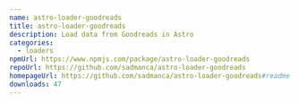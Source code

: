 ```yaml
---
name: astro-loader-goodreads
title: astro-loader-goodreads
description: Load data from Goodreads in Astro
categories:
  - loaders
npmUrl: https://www.npmjs.com/package/astro-loader-goodreads
repoUrl: https://github.com/sadmanca/astro-loader-goodreads
homepageUrl: https://github.com/sadmanca/astro-loader-goodreads#readme
downloads: 47
---
```

